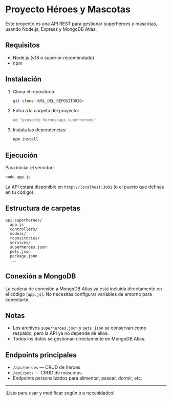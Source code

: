 # Proyecto Héroes y Mascotas

Este proyecto es una API REST para gestionar superhéroes y mascotas, usando Node.js, Express y MongoDB Atlas.

## Requisitos
- Node.js (v18 o superior recomendado)
- npm

## Instalación
1. Clona el repositorio:
   ```bash
   git clone <URL_DEL_REPOSITORIO>
   ```
2. Entra a la carpeta del proyecto:
   ```bash
   cd "proyecto heroes/api-superheroes"
   ```
3. Instala las dependencias:
   ```bash
   npm install
   ```

## Ejecución
Para iniciar el servidor:
```bash
node app.js
```

La API estará disponible en `http://localhost:3001` (o el puerto que definas en tu código).

## Estructura de carpetas
```
api-superheroes/
  app.js
  controllers/
  models/
  repositories/
  services/
  superheroes.json
  pets.json
  package.json
  ...
```

## Conexión a MongoDB
La cadena de conexión a MongoDB Atlas ya está incluida directamente en el código (`app.js`). No necesitas configurar variables de entorno para conectarte.

## Notas
- Los archivos `superheroes.json` y `pets.json` se conservan como respaldo, pero la API ya no depende de ellos.
- Todos los datos se gestionan directamente en MongoDB Atlas.

## Endpoints principales
- `/api/heroes` — CRUD de héroes
- `/api/pets` — CRUD de mascotas
- Endpoints personalizados para alimentar, pasear, dormir, etc.

---

¡Listo para usar y modificar según tus necesidades! 